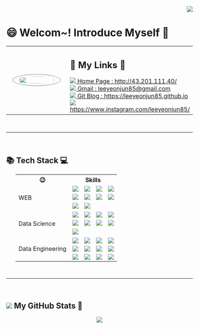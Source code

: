 <!-- 📌 각종 참고 링크 모음 🎁
방문자 수 통계 : https://hits.seeyoufarm.com/
각종 배찌 : https://shields.io/
아이콘 : https://simpleicons.org/
https://hyeinisfree.tistory.com/22
 -->


<!-- 방문자 수 통계 -->
<div align="right">
    <a href="https://hits.seeyoufarm.com">
        <img src="https://hits.seeyoufarm.com/api/count/incr/badge.svg?url=https%3A%2F%2Fgithub.com%2Fleeyeonjun85&count_bg=%2379C83D&title_bg=%23555555&icon=github.svg&icon_color=%23E7E7E7&title=Counts&edge_flat=false"/>
    </a>
</div>

<!-- [![Hits](https://hits.seeyoufarm.com/api/count/incr/badge.svg?url=https%3A%2F%2Fgithub.com%2Fleeyeonjun85&count_bg=%2379C83D&title_bg=%23555555&icon=github.svg&icon_color=%23E7E7E7&title=Counts&edge_flat=false)](https://hits.seeyoufarm.com) -->


<h1>😄 Welcom~! Introduce Myself 🚀</h1>


<table>
    <td style="width:40%"; align="center">
        <img style="width:80%; border-radius: 50%; border: 1px solid #888; padding: 5px" src="https://drive.google.com/uc?id=1oOoeMltD6g4W4mtx--Hrua5nGjm_dWWe"/>
    </td>
    <td style="width:60%";>
        <h2 style="align=center">🔎 My Links 📌</h2>
        <div>
            <a href="http://43.201.111.40/" target='_blank'>
                <img src="https://img.shields.io/badge/Home-4285F4?style=flat-square&logo=googlehome&logoColor=white"/>
                Home Page : http://43.201.111.40/
            </a><br>
            <a href="mailto:leeyeonjun85@gmail.com">
                <img src="https://img.shields.io/badge/Mail-EA4335?style=flat-square&logo=gmail&logoColor=white"/>
                Gmail : leeyeonjun85@gmail.com
            </a><br>
            <a href="https://leeyeonjun85.github.io/" target='_blank'>
                <img src="https://img.shields.io/badge/Github-181717?style=flat-square&logo=github&logoColor=white"/> 
                Git Blog : https://leeyeonjun85.github.io
            </a><br>
            <a href="https://www.instagram.com/leeyeonjun85/" target='_blank'>
                <img src="https://img.shields.io/badge/Instagram-E4405F?style=flat-square&logo=instagram&logoColor=white"/> 
                https://www.instagram.com/leeyeonjun85/
            </a><br>
            <!-- <a href="http://leeyj85.shop/aboutme/" target='_blank'>
                <img src="https://img.shields.io/badge/이력서-00a408?style=flat-square"/> 
                http://leeyj85.shop/aboutme/
            </a><br>
            <a href="http://leeyj85.shop/portfolio/" target='_blank'>
                <img src="https://img.shields.io/badge/포트폴리오-5b0000?style=flat-square"/> 
                http://leeyj85.shop/portfolio/
            </a><br> -->
        </div>
    </td>
</table>

<!-- <div style="display: grid; grid-template-columns: 4fr 8fr; grid-template-areas:'image links';">
    <div style="grid-area: image;" align="center">
        <a href="http://leeyj85.shop/aboutme/" target='_blank'>
        <img style="width:80%; border-radius: 50%; border: 1px solid #888; padding: 5px" src="https://leeyeonjun85.github.io/assets/images/profile/me01.jpg"/></a>
    </div>
    <div style="grid-area: links;">
        <h3 align="left">🔎 My Links 📌</h3>
        <a href="http://leeyj85.shop/" target='_blank'><img src="https://img.shields.io/badge/Home-4285F4?style=flat-square&logo=googlehome&logoColor=white"/>&nbsp;&nbsp; Home Page : http://leeyj85.shop/</a><br>
        <a href="mailto:leeyeonjun85@gmail.com"><img src="https://img.shields.io/badge/Mail-EA4335?style=flat-square&logo=gmail&logoColor=white"/>&nbsp;&nbsp;&nbsp;&nbsp;&nbsp; Gmail : leeyeonjun85@gmail.com</a><br>
        <a href="https://leeyeonjun85.github.io/" target='_blank'><img src="https://img.shields.io/badge/Github-181717?style=flat-square&logo=github&logoColor=white"/>&nbsp;&nbsp; Tech Blog : https://leeyeonjun85.github.io/</a><br>
        <a href="https://www.instagram.com/leeyeonjun85/" target='_blank'><img src="https://img.shields.io/badge/Instagram-E4405F?style=flat-square&logo=instagram&logoColor=white"/> https://www.instagram.com/leeyeonjun85/</a><br>
        <a href="http://leeyj85.shop/aboutme/" target='_blank'><img src="https://img.shields.io/badge/이력서-00a408?style=flat-square"/>&nbsp;&nbsp;&nbsp;&nbsp;&nbsp;&nbsp;&nbsp;&nbsp; http://leeyj85.shop/aboutme/</a><br>
        <a href="http://leeyj85.shop/portfolio/" target='_blank'><img src="https://img.shields.io/badge/포트폴리오-5b0000?style=flat-square"/>&nbsp;&nbsp; http://leeyj85.shop/portfolio/</a><br>
    </div>
</div> -->


<br><hr><br>


<h2 align="left">📚 Tech Stack 💻</h2>
<div align="center">
<table style="width:90%; margin:auto;">
    <tbody>
        <tr>
            <th>😉</th>
            <th colspan="4" style="text-align:center;">Skills</th>
        </tr>
        <tr>
            <td rowspan="3">WEB</td>
            <td><img src="https://img.shields.io/badge/HTML5-E34F26?style=plastic&logo=HTML5&logoColor=white"/></td>
            <td><img src="https://img.shields.io/badge/CSS3-1572B6?style=plastic&logo=CSS3&logoColor=white"/></td>
            <td><img src="https://img.shields.io/badge/Javascript-F7DF1E?style=plastic&logo=javascript&logoColor=white"/></td>
            <td><img src="https://img.shields.io/badge/Bootstrap-7952B3?style=plastic&logo=bootstrap&logoColor=white"/></td>
        </tr>
        <tr>
            <td><img src="https://img.shields.io/badge/Python-3776AB?style=plastic&logo=Python&logoColor=white"/></td>
            <td><img src="https://img.shields.io/badge/django-092E20?style=plastic&logo=django&logoColor=white"/></td>
            <td><img src="https://img.shields.io/badge/flask-000000?style=plastic&logo=flask&logoColor=white"/></td>
            <td><img src="https://img.shields.io/badge/Metabase-509EE3?style=plastic&logo=Metabase&logoColor=white"/></td>
        </tr>
        <tr>
            <td><img src="https://img.shields.io/badge/Looker-4285F4?style=plastic&logo=Looker&logoColor=white"/></td>
            <td><img src="https://img.shields.io/badge/Tableau-E97627?style=plastic&logo=Tableau&logoColor=white"/></td>
            <td>　</td>
            <td>　</td>
        </tr>
        <tr>
            <td rowspan="3">Data Science</td>
            <td><img src="https://img.shields.io/badge/Pandas-150458?style=plastic&logo=Pandas&logoColor=white"/></td>
            <td><img src="https://img.shields.io/badge/scikit_learn-F7931E?style=plastic&logo=scikitlearn&logoColor=white"/></td>
            <td><img src="https://img.shields.io/badge/Regression-2496ED?style=plastic"/></td>
            <td><img src="https://img.shields.io/badge/XGBoost-7f000b?style=plastic"/></td>
        </tr>
        <tr>
            <td><img src="https://img.shields.io/badge/Tensorflow-FF6F00?style=plastic&logo=Tensorflow&logoColor=white"/></td>
            <td><img src="https://img.shields.io/badge/PyTorch-EE4C2C?style=plastic&logo=PyTorch&logoColor=white"/></td>
            <td><img src="https://img.shields.io/badge/Transformer-165300?style=plastic"/></td>
            <td><img src="https://img.shields.io/badge/YOLO5-400062?style=plastic"/></td>
        </tr>
        <tr>
            <td><img src="https://img.shields.io/badge/GAN-005426?style=plastic"/></td>
            <td>　</td>
            <td>　</td>
            <td>　</td>
        </tr>
        <tr>
            <td rowspan="3">Data Engineering</td>
            <td><img src="https://img.shields.io/badge/Git-F05032?style=plastic&logo=Git&logoColor=white"/></td>
            <td><img src="https://img.shields.io/badge/GitHub-181717?style=plastic&logo=GitHub&logoColor=white"/></td>
            <td><img src="https://img.shields.io/badge/Docker-2496ED?style=plastic&logo=Docker&logoColor=white"/></td>
            <td><img src="https://img.shields.io/badge/APScheduler-758865?style=plastic"/></td>
        </tr>
        <tr>
            <td><img src="https://img.shields.io/badge/BeautifulSoup-8b87c3?style=plastic"/></td>
            <td><img src="https://img.shields.io/badge/Selenium-43B02A?style=plastic&logo=Selenium&logoColor=white"/></td>
            <td><img src="https://img.shields.io/badge/Amazon EC2-FF9900?style=plastic&logo=Amazonec2&logoColor=white"/></td>
            <td><img src="https://img.shields.io/badge/SQLite-003B57?style=plastic&logo=SQLite&logoColor=white"/></td>
        </tr>
        <tr>
            <td><img src="https://img.shields.io/badge/MySQL-4479A1?style=plastic&logo=MySQL&logoColor=white"/></td>
            <td><img src="https://img.shields.io/badge/PostgreSQL-4169E1?style=plastic&logo=PostgreSQL&logoColor=white"/></td>
            <td><img src="https://img.shields.io/badge/MongoDB-47A248?style=plastic&logo=MongoDB&logoColor=white"/></td>
            <td><img src="https://img.shields.io/badge/Firebase-FFCA28?style=plastic&logo=Firebase&logoColor=white"/></td>
        </tr>
    </tbody>
</table>
</div>


<br><hr><br>

<h2 align="left"><img src="https://img.shields.io/badge/GitHub-181717?style=plastic&logo=GitHub&logoColor=white"/> My GitHub Stats 📑</h2>



<!-- GitHub Stats
https://github.com/anuraghazra/github-readme-stats
 -->

<!-- 
✅ 중간에 과부화 때문에 통계 짤림
아래에서 정보를 얻어
https://only-wanna.tistory.com/entry/Github-Stats%EC%9D%98-Maximum-retries-exceeded-%EC%98%A4%EB%A5%98-%ED%95%B4%EA%B2%B0%ED%95%98%EA%B8%B0
여기에서 해결함
https://vercel.com/leeyeonjun85
 -->

<p align="center">
<picture>
<source 
  srcset="https://github-readme-stats-leeyeonjun85.vercel.app/api?username=leeyeonjun85&show_icons=true&theme=dark"
  media="(prefers-color-scheme: dark)"
/>
<source
  srcset="https://github-readme-stats-leeyeonjun85.vercel.app/api?username=leeyeonjun85&show_icons=true"
  media="(prefers-color-scheme: light), (prefers-color-scheme: no-preference)"
/>
<img src="https://github-readme-stats-leeyeonjun85.vercel.app/api?username=leeyeonjun85&show_icons=true" />
</picture>
</p>


<!-- ![Anurag's GitHub stats](https://github-readme-stats.vercel.app/api?username=leeyeonjun85&show_icons=true&theme=highcontrast) -->




<!--
**leeyeonjun85/leeyeonjun85** is a ✨ _special_ ✨ repository because its `README.md` (this file) appears on your GitHub profile.

Here are some ideas to get you started:

- 🔭 I’m currently working on ...
- 🌱 I’m currently learning ...
- 👯 I’m looking to collaborate on ...
- 🤔 I’m looking for help with ...
- 💬 Ask me about ...
- 📫 How to reach me: ...
- 😄 Pronouns: ...
- ⚡ Fun fact: ...
-->





<!-- GitHub readme stats comes with several built-in themes (e.g. dark, radical, merko, gruvbox, tokyonight, onedark, cobalt, synthwave, highcontrast, dracula).

![Anurag's GitHub stats](https://github-readme-stats.vercel.app/api?username=leeyeonjun85&show_icons=true&theme=highcontrast)


[![Readme Card](https://github-readme-stats.vercel.app/api/pin/?username=leeyeonjun85&repo=home)](https://github.com/anuraghazra/github-readme-stats)


[![Top Langs](https://github-readme-stats.vercel.app/api/top-langs/?username=leeyeonjun85)](https://github.com/anuraghazra/github-readme-stats) -->


